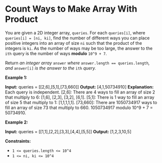 # Count Ways to Make Array With Product

You are given a 2D integer array, `queries`. For each `queries[i]`, where `queries[i] = [ni, ki]`, find the number of different ways you can place positive integers into an array of size `ni` such that the product of the integers is `ki`. As the number of ways may be too large, the answer to the `ith` query is the number of ways **modulo** `10^9 + 7`.

Return _an integer array_ `answer` _where_ `answer.length == queries.length`_, and_ `answer[i]` _is the answer to the_ `ith` _query._

**Example 1:**

**Input:** queries = \[\[2,6\],\[5,1\],\[73,660\]\]
**Output:** \[4,1,50734910\]
**Explanation:** Each query is independent.
\[2,6\]: There are 4 ways to fill an array of size 2 that multiply to 6: \[1,6\], \[2,3\], \[3,2\], \[6,1\].
\[5,1\]: There is 1 way to fill an array of size 5 that multiply to 1: \[1,1,1,1,1\].
\[73,660\]: There are 1050734917 ways to fill an array of size 73 that multiply to 660. 1050734917 modulo 10^9 + 7 = 50734910.

**Example 2:**

**Input:** queries = \[\[1,1\],\[2,2\],\[3,3\],\[4,4\],\[5,5\]\]
**Output:** \[1,2,3,10,5\]

**Constraints:**

* `1 <= queries.length <= 10^4`
* `1 <= ni, ki <= 10^4`
